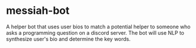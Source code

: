 # messiah-bot
A helper bot that uses user bios to match a potential helper to someone who asks a programming question on a discord server. The bot will use NLP to synthesize user's bio and determine the key words.
